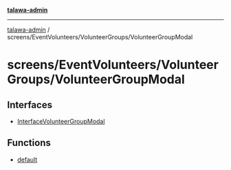 [**talawa-admin**](../../../../README.md)

***

[talawa-admin](../../../../modules.md) / screens/EventVolunteers/VolunteerGroups/VolunteerGroupModal

# screens/EventVolunteers/VolunteerGroups/VolunteerGroupModal

## Interfaces

- [InterfaceVolunteerGroupModal](interfaces/InterfaceVolunteerGroupModal.md)

## Functions

- [default](functions/default.md)
